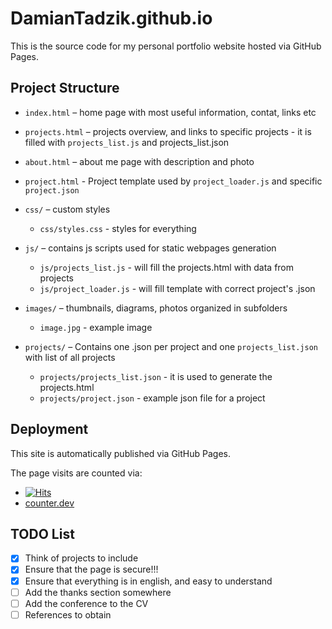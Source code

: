 # DamianTadzik.github.io
This is the source code for my personal portfolio website hosted via GitHub Pages.

## Project Structure
- `index.html` – home page with most useful information, contat, links etc
- `projects.html` – projects overview, and links to specific projects - it is filled with `projects_list.js` and projects_list.json
- `about.html` – about me page with description and photo
- `project.html` - Project template used by `project_loader.js` and specific `project.json`

- `css/` – custom styles
    - `css/styles.css` - styles for everything
- `js/` – contains js scripts used for static webpages generation
    - `js/projects_list.js` - will fill the projects.html with data from projects
    - `js/project_loader.js` - will fill template with correct project's .json
- `images/` – thumbnails, diagrams, photos organized in subfolders
    - `image.jpg` - example image
- `projects/` – Contains one .json per project and one `projects_list.json` with list of all projects
    - `projects/projects_list.json`  - it is used to generate the projects.html
    - `projects/project.json` - example json file for a project


## Deployment
This site is automatically published via GitHub Pages.

The page visits are counted via:
- [![Hits](https://hits.sh/damiantadzik.github.io.svg?style=for-the-badge&label=Page%20visits&color=555555&labelColor=6496ff)](https://hits.sh/damiantadzik.github.io/)
- [counter.dev](https://counter.dev/setup.html)


## TODO List
- [x] Think of projects to include
- [x] Ensure that the page is secure!!!
- [x] Ensure that everything is in english, and easy to understand
- [ ] Add the thanks section somewhere
- [ ] Add the conference to the CV
- [ ] References to obtain

